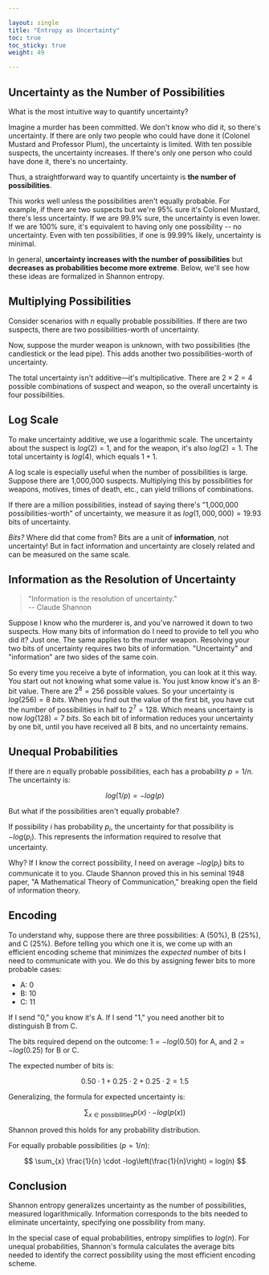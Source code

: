 ```yaml
---

layout: single  
title: "Entropy as Uncertainty"  
toc: true  
toc_sticky: true  
weight: 49  

---
```


## Uncertainty as the Number of Possibilities

What is the most intuitive way to quantify uncertainty?  

Imagine a murder has been committed. We don't know who did it, so there's uncertainty. If there are only two people who could have done it (Colonel Mustard and Professor Plum), the uncertainty is limited. With ten possible suspects, the uncertainty increases. If there's only one person who could have done it, there's no uncertainty.  

Thus, a straightforward way to quantify uncertainty is **the number of possibilities**.  

This works well unless the possibilities aren't equally probable. For example, if there are two suspects but we're 95% sure it's Colonel Mustard, there's less uncertainty. If we are 99.9% sure, the uncertainty is even lower. If we are 100% sure, it's equivalent to having only one possibility -- no uncertainty. Even with ten possibilities, if one is 99.99% likely, uncertainty is minimal.  

In general, **uncertainty increases with the number of possibilities** but **decreases as probabilities become more extreme**. Below, we'll see how these ideas are formalized in Shannon entropy.  

## Multiplying Possibilities

Consider scenarios with $n$ equally probable possibilities. If there are two suspects, there are two possibilities-worth of uncertainty.  

Now, suppose the murder weapon is unknown, with two possibilities (the candlestick or the lead pipe). This adds another two possibilities-worth of uncertainty.  

The total uncertainty isn't additive—it's multiplicative. There are $2 \times 2 = 4$ possible combinations of suspect and weapon, so the overall uncertainty is four possibilities.  

## Log Scale

To make uncertainty additive, we use a logarithmic scale. The uncertainty about the suspect is $log(2) = 1$, and for the weapon, it's also $log(2) = 1$. The total uncertainty is $log(4)$, which equals $1 + 1$.  

A log scale is especially useful when the number of possibilities is large. Suppose there are 1,000,000 suspects. Multiplying this by possibilities for weapons, motives, times of death, etc., can yield trillions of combinations.  

If there are a million possibilities, instead of saying there's "1,000,000 possibilities-worth" of uncertainty, we measure it as $log(1,000,000) = 19.93$ bits of uncertainty.  

*Bits?* Where did that come from? Bits are a unit of **information**, not uncertainty! But in fact information and uncertainty are closely related and can be measured on the same scale.

## Information as the Resolution of Uncertainty

> "Information is the resolution of uncertainty."  
> -- Claude Shannon  

Suppose I know who the murderer is, and you've narrowed it down to two suspects. How many bits of information do I need to provide to tell you who did it? Just one. The same applies to the murder weapon. Resolving your two bits of uncertainty requires two bits of information.  "Uncertainty" and "information" are two sides of the same coin. 

So every time you receive a byte of information, you can look at it this way. You start out not knowing what some value is. You just know know it's an 8-bit value. There are $2^8 = 256$ possible values. So your uncertainty is $log(256) = 8~bits$. When you find out the value of the first bit, you have cut the number of possibilities in half to $2^7 = 128$. Which means uncertainty is now $log(128) = 7~bits$. So each bit of information reduces your uncertainty by one bit, until you have received all $8$ bits, and no uncertainty remains.


## Unequal Probabilities

If there are $n$ equally probable possibilities, each has a probability $p = 1/n$. The uncertainty is:  

$$
log(1/p) = -log(p)
$$

But what if the possibilities aren't equally probable?

If possibility $i$ has probability $p_i$, the uncertainty for that possibility is $-log(p_i)$. This represents the information required to resolve that uncertainty.  

Why? If I know the correct possibility, I need on average $-log(p_i)$ bits to communicate it to you. Claude Shannon proved this in his seminal 1948 paper, "A Mathematical Theory of Communication," breaking open the field of information theory.

## Encoding

To understand why, suppose there are three possibilities: A (50%), B (25%), and C (25%). Before telling you which one it is, we come up with an efficient encoding scheme that minimizes the *expected* number of bits I need to communicate with you. We do this by assigning fewer bits to more probable cases:  

- A: 0  
- B: 10  
- C: 11  

If I send "0," you know it's A. If I send "1," you need another bit to distinguish B from C.  

The bits required depend on the outcome: $1 = -log(0.50)$ for A, and $2 = -log(0.25)$ for B or C.  

The expected number of bits is:  

$$
0.50 \cdot 1 + 0.25 \cdot 2 + 0.25 \cdot 2 = 1.5
$$

Generalizing, the formula for expected uncertainty is:  

$$
\sum_{x \in \text{possibilities}} p(x) \cdot -log(p(x))
$$

Shannon proved this holds for any probability distribution.  

For equally probable possibilities ($p = 1/n$):  

$$
\sum_{x} \frac{1}{n} \cdot -log\left(\frac{1}{n}\right) = log(n)
$$

## Conclusion

Shannon entropy generalizes uncertainty as the number of possibilities, measured logarithmically. Information corresponds to the bits needed to eliminate uncertainty, specifying one possibility from many.  

In the special case of equal probabilities, entropy simplifies to $log(n)$. For unequal probabilities, Shannon's formula calculates the average bits needed to identify the correct possibility using the most efficient encoding scheme.  
